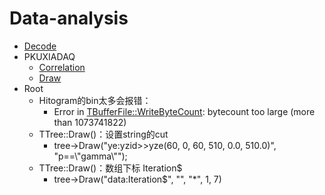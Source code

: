 # Data-analysis

  - [Decode](./位运算/README.md)
  - PKUXIADAQ
    - [Correlation](./PKUXIADAQ/correlation)
    - [Draw](./PKUXIADAQ/Draw)
  - Root
    - Hitogram的bin太多会报错：
      - Error in <TBufferFile::WriteByteCount>: bytecount too large (more than 1073741822)
    - TTree::Draw()：设置string的cut
      - tree->Draw("ye:yzid>>yze(60, 0, 60, 510, 0.0, 510.0)", "p==\\"gamma\\"");
    - TTree::Draw()：数组下标 Iteration$
      - tree->Draw("data:Iteration$", "", "*", 1, 7)
